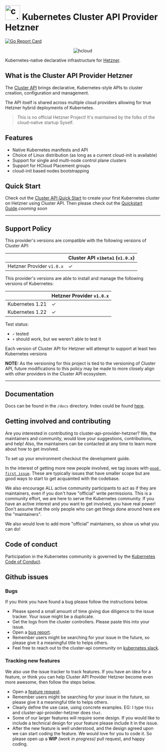 # <img alt="capi" src="docs/pics/cluster-api.png" height="48x" /> Kubernetes Cluster API Provider Hetzner

[![Go Report Card](https://goreportcard.com/badge/github.com/syself/cluster-api-provider-hetzner)](https://goreportcard.com/report/github.com/syself/cluster-api-provider-hetzner)

<p align="center">
<img alt="hcloud" src="docs/pics/hetzner.png"/>
</p>

Kubernetes-native declarative infrastructure for [Hetzner](https://hetzner.cloud).

## What is the Cluster API Provider Hetzner

The [Cluster API][cluster_api] brings declarative, Kubernetes-style APIs to cluster creation, configuration and management.

The API itself is shared across multiple cloud providers allowing for true Hetzner
hybrid deployments of Kubernetes.

> This is no official Hetzner Project! It's maintained by the folks of the cloud-native startup Syself.

## Features

* Native Kubernetes manifests and API
* Choice of Linux distribution (as long as a current cloud-init is available)
* Support for single and multi-node control plane clusters
* Support for HCloud Placement groups
* cloud-init based nodes bootstrapping

## Quick Start

Check out the [Cluster API Quick Start][quickstart] to create your first Kubernetes cluster on Hetzner using Cluster API.
Then please check out the [Quickstart Guide](docs/quickstart.md).*cooming soon*

------

## Support Policy

This provider's versions are compatible with the following versions of Cluster API:

|  | Cluster API `v1beta1` (`v1.0.x`) |
|---|---|
|Hetzner Provider `v1.0.x` | ✓ |

This provider's versions are able to install and manage the following versions of Kubernetes:

|  | Hetzner Provider `v1.0.x` |
|---|---|
| Kubernetes 1.21 | ✓ |
| Kubernetes 1.22 | ✓ |

Test status:

* `✓` tested
* `+` should work, but we weren't able to test it


Each version of Cluster API for Hetzner will attempt to support at least two Kubernetes versions 

**NOTE:** As the versioning for this project is tied to the versioning of Cluster API, future modifications to this policy may be made to more closely align with other providers in the Cluster API ecosystem.

------

## Documentation

Docs can be found in the `/docs` directory. Index could be found [here](docs/README.md).

## Getting involved and contributing

Are you interested in contributing to cluster-api-provider-hetzner? We, the
maintainers and community, would love your suggestions, contributions, and help!
Also, the maintainers can be contacted at any time to learn more about how to get
involved.

To set up your environment checkout the development guide.

In the interest of getting more new people involved, we tag issues with
[`good first issue`][good_first_issue].
These are typically issues that have smaller scope but are good ways to start
to get acquainted with the codebase.

We also encourage ALL active community participants to act as if they are
maintainers, even if you don't have "official" write permissions. This is a
community effort, we are here to serve the Kubernetes community. If you have an
active interest and you want to get involved, you have real power! Don't assume
that the only people who can get things done around here are the "maintainers".

We also would love to add more "official" maintainers, so show us what you can
do!

## Code of conduct

Participation in the Kubernetes community is governed by the [Kubernetes Code of Conduct](code-of-conduct.md).

## Github issues

### Bugs

If you think you have found a bug please follow the instructions below.

- Please spend a small amount of time giving due diligence to the issue tracker. Your issue might be a duplicate.
- Get the logs from the cluster controllers. Please paste this into your issue.
- Open a [bug report][bug_report].
- Remember users might be searching for your issue in the future, so please give it a meaningful title to helps others.
- Feel free to reach out to the cluster-api community on [kubernetes slack][slack_info].

### Tracking new features

We also use the issue tracker to track features. If you have an idea for a feature, or think you can help Cluster API Provider Hetzner become even more awesome, then follow the steps below.

- Open a [feature request][feature_request].
- Remember users might be searching for your issue in the future, so please
  give it a meaningful title to helps others.
- Clearly define the use case, using concrete examples. EG: I type `this` and
  cluster-api-provider-hetzner does `that`.
- Some of our larger features will require some design. If you would like to
  include a technical design for your feature please include it in the issue.
- After the new feature is well understood, and the design agreed upon we can
  start coding the feature. We would love for you to code it. So please open
  up a **WIP** *(work in progress)* pull request, and happy coding.

<!-- References -->

[good_first_issue]: https://github.com/syself/cluster-api-provider-hetzner/issues?q=is%3Aissue+is%3Aopen+sort%3Aupdated-desc+label%3A%22good+first+issue%22
[bug_report]: https://github.com/syself/cluster-api-provider-hetzner/issues/new?template=bug_report.md
[feature_request]: https://github.com/syself/cluster-api-provider-hetzner/issues/new?template=feature_request.md
[slack_info]: https://github.com/kubernetes/community/tree/master/communication#slack
[cluster_api]: https://github.com/kubernetes-sigs/cluster-api
[quickstart]: https://cluster-api.sigs.k8s.io/user/quick-start.html